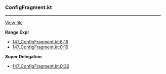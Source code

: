 ### ConfigFragment.kt
---
[View file](files/147_ConfigFragment.kt)

**Range Expr**

 - [147_ConfigFragment.kt:8:19](files/147_ConfigFragment.kt#L8:)
 - [147_ConfigFragment.kt:0:19](files/147_ConfigFragment.kt#L0:)

**Super Delegation**

 - [147_ConfigFragment.kt:0:36](files/147_ConfigFragment.kt#L0:)
